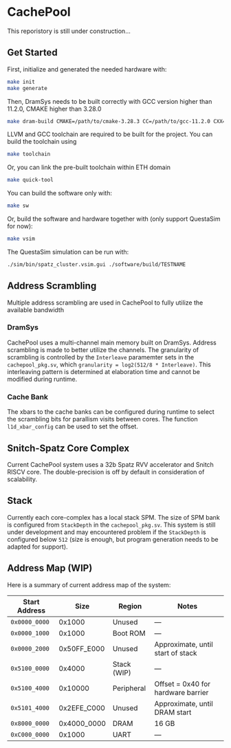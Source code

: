 # CachePool

This reporistory is still under construction...

## Get Started

First, initialize and generated the needed hardware with:

```bash
make init
make generate
```

Then, DramSys needs to be built correctly with GCC version higher than 11.2.0, CMAKE higher than 3.28.0
```bash
make dram-build CMAKE=/path/to/cmake-3.28.3 CC=/path/to/gcc-11.2.0 CXX=/path/to/g++-11.2.0
```

LLVM and GCC toolchain are required to be built for the project. You can build the toolchain using

```bash
make toolchain
````

Or, you can link the pre-built toolchain within ETH domain

```bash
make quick-tool
````


You can build the software only with:

```bash
make sw
```

Or, build the software and hardware together with (only support QuestaSim for now):

```bash
make vsim
```

The QuestaSim simulation can be run with:

```bash
./sim/bin/spatz_cluster.vsim.gui ./software/build/TESTNAME
```

## Address Scrambling

Multiple address scrambling are used in CachePool to fully utilize the available bandwidth

### DramSys
CachePool uses a multi-channel main memory built on DramSys. Address scrambling is made to better utilize the channels. The granularity of scrambling is controlled by the `Interleave` paramemter sets in the `cachepool_pkg.sv`, which `granularity = log2(512/8 * Interleave)`. This interleaving pattern is determined at elaboration time and cannot be modified during runtime.

### Cache Bank
The xbars to the cache banks can be configured during runtime to select the scrambling bits for parallism visits between cores. The function `l1d_xbar_config` can be used to set the offset.


## Snitch-Spatz Core Complex
Current CachePool system uses a 32b Spatz RVV accelerator and Snitch RISCV core. The double-precision is off by default in consideration of scalability.

## Stack
Currently each core-complex has a local stack SPM. The size of SPM bank is configured from `StackDepth` in the `cachepool_pkg.sv`. This system is still under development and may encountered problem if the `StackDepth` is configured below `512` (size is enough, but program generation needs to be adapted for support).

## Address Map (WIP)
Here is a summary of current address map of the system:


| Start Address   | Size         | Region        | Notes                                  |
|-----------------|--------------|---------------|----------------------------------------|
| `0x0000_0000`   | 0x1000       | Unused        | —                                      |
| `0x0000_1000`   | 0x1000       | Boot ROM      | —                                      |
| `0x0000_2000`   | 0x50FF_E000  | Unused        | Approximate, until start of stack      |
| `0x5100_0000`   | 0x4000       | Stack (WIP)   | —                                      |
| `0x5100_4000`   | 0x10000      | Peripheral    | Offset = 0x40 for hardware barrier     |
| `0x5101_4000`   | 0x2EFE_C000  | Unused        | Approximate, until DRAM start          |
| `0x8000_0000`   | 0x4000_0000  | DRAM          | 16 GB                                  |
| `0xC000_0000`   | 0x1000       | UART          | —                                      |
